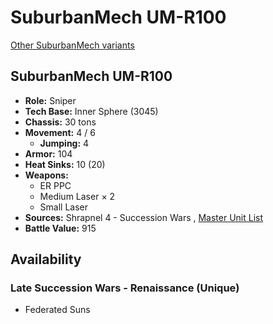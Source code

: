 # SuburbanMech UM-R100 

[Other SuburbanMech variants](../suburbanmech.md) 

## SuburbanMech UM-R100 

- **Role:** Sniper 
- **Tech Base:** Inner Sphere (3045) 
- **Chassis:** 30 tons 
- **Movement:** 4 / 6 
  - **Jumping:** 4 
- **Armor:** 104 
- **Heat Sinks:** 10 (20) 
- **Weapons:** 
  - ER PPC 
  - Medium Laser × 2 
  - Small Laser 
- **Sources:** Shrapnel 4 - Succession Wars , [Master Unit List](http://masterunitlist.info/Unit/Details/7929/suburbanmech-um-r100) 
- **Battle Value:** 915 

## Availability 

### Late Succession Wars - Renaissance (Unique) 

- Federated Suns 

